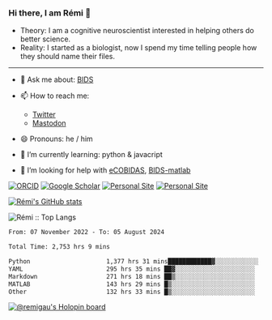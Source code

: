 ### Hi there, I am Rémi 👋

- Theory: I am a cognitive neuroscientist interested in helping others do better science.
- Reality: I started as a biologist, now I spend my time telling people how they should name their files.

<hr>

- 💬 Ask me about: [BIDS](https://bids-specification.readthedocs.io/en/stable/)

- 📫 How to reach me:
  - [Twitter](https://twitter.com/RemiGau)
  - <a rel="me" href="https://kolektiva.social/@RemiGau">Mastodon</a>

- 😄 Pronouns: he / him

- 🌱 I’m currently learning: python & javacript

- 🤔 I’m looking for help with [eCOBIDAS](https://github.com/Remi-Gau/eCobidas), [BIDS-matlab](https://github.com/bids-standard/bids-matlab)

[![ORCID](https://img.shields.io/badge/ORCID-0000--0001--9813--3167-9745f5?style=flat-square.svg)](https://orcid.org/0000-0002-1535-9767)
[![Google Scholar](https://img.shields.io/badge/Google-Scholar-orange?style=flat-square.svg)](https://scholar.google.com/citations?user=gXOB3q8AAAAJ&hl=en)
[![Personal Site](https://img.shields.io/badge/Personal_Site-green?style=flat-square.svg)](https://remi-gau.github.io/)
[![Personal Site](https://img.shields.io/badge/Citation_Metadata-blue?style=flat-square.svg)](https://github.com/Remi-Gau/meta)

[![Rémi's GitHub stats](https://github-readme-stats.vercel.app/api?username=Remi-Gau&theme=midnight-purple)](https://github.com/anuraghazra/github-readme-stats)


<p><img src="https://github-readme-stats.vercel.app/api/top-langs/?username=Remi-Gau&langs_count=10&theme=tokyonight&layout=compact" alt="Rémi :: Top Langs" /></p>



<!--START_SECTION:waka-->

```txt
From: 07 November 2022 - To: 05 August 2024

Total Time: 2,753 hrs 9 mins

Python                     1,377 hrs 31 mins████████████▓░░░░░░░░░░░░   50.03 %
YAML                       295 hrs 35 mins ██▓░░░░░░░░░░░░░░░░░░░░░░   10.74 %
Markdown                   271 hrs 18 mins ██▒░░░░░░░░░░░░░░░░░░░░░░   09.85 %
MATLAB                     143 hrs 29 mins █▒░░░░░░░░░░░░░░░░░░░░░░░   05.21 %
Other                      132 hrs 33 mins █▒░░░░░░░░░░░░░░░░░░░░░░░   04.81 %
```

<!--END_SECTION:waka-->

[![@remigau's Holopin board](https://holopin.me/remigau)](https://holopin.io/@remigau)
